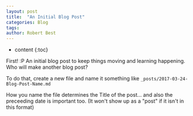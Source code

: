 ```yaml
---
layout: post
title:  "An Initial Blog Post"
categories: Blog
tags:  
author: Robert Best
---
```


* content
{:toc}

First! :P An initial blog post to keep things moving and learning happening. Who will make another blog post?

To do that, create a new file and name it something like `_posts/2017-03-24-Blog-Post-Name.md`

How you name the file determines the Title of the post... and also the preceeding date is important too. (It won't show up as a "post" if it isn't in this format)
